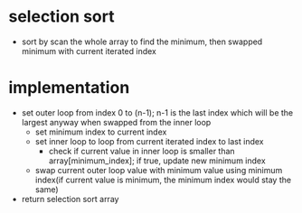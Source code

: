 # selection sort
* sort by scan the whole array to find the minimum, then swapped minimum with current iterated index  

# implementation  
* set outer loop from index 0 to (n-1); n-1 is the last index which will be the largest anyway when swapped from the inner loop  
  * set minimum index to current index  
  * set inner loop to loop from current iterated index to last index  
    * check if current value in inner loop is smaller than array[minimum_index]; if true, update new minimum index  
  * swap current outer loop value with minimum value using minimum index(if current value is minimum, the minimum index would stay the same)  
* return selection sort array  